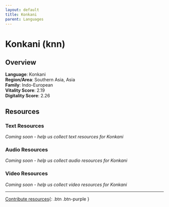 ```yaml
---
layout: default
title: Konkani
parent: Languages
---
```


# Konkani (knn)

## Overview

**Language**: Konkani  
**Region/Area**: Southern Asia, Asia  
**Family**: Indo-European  
**Vitality Score**: 2.19  
**Digitality Score**: 2.26  

## Resources

### Text Resources
*Coming soon - help us collect text resources for Konkani*

### Audio Resources
*Coming soon - help us collect audio resources for Konkani*

### Video Resources
*Coming soon - help us collect video resources for Konkani*

---

[Contribute resources](https://fairtrain.github.io/){: .btn .btn-purple }
